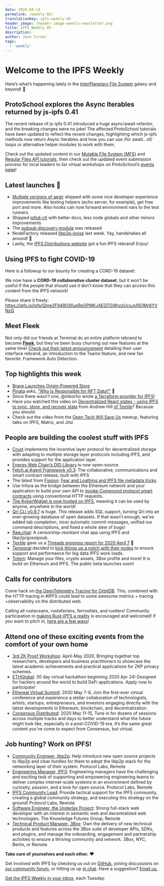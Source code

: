 ```yaml
---
date: 2020-04-14
permalink: /weekly-85/
translationKey: ipfs-weekly-85
header_image: /header-image-weekly-newsletter.png
title: IPFS Weekly 85
description:
author: Jenn Turner
tags:
  - 'weekly'
---
```


# Welcome to the IPFS Weekly

Here’s what’s happening lately in the [InterPlanetary File System](https://ipfs.io/) galaxy and beyond! 🚀

## ProtoSchool explores the Async Iterables returned by js-ipfs 0.41

The recent release of js-ipfs 0.41 introduced a huge async/await refactor, and the breaking changes were no joke! The affected ProtoSchool tutorials have been updated to reflect the recent changes, highlighting which js-ipfs methods now return Async Iterables and how you can use /for await…of/ loops or alternative helper modules to work with them.

Check out the updated content in our [Mutable File System (MFS)](https://school.us4.list-manage.com/track/click?u=41e9e493c56c3865870435d91&id=d160d74ae0&e=28ddac0f86) and [Regular Files API tutorials](https://school.us4.list-manage.com/track/click?u=41e9e493c56c3865870435d91&id=b1b4d385be&e=28ddac0f86), then check out the updated event submission process for local leaders to list virtual workshops on ProtoSchool’s [events page](https://proto.school/#/events)!

## Latest launches 🚀

- [Multiple versions of aegir](https://github.com/ipfs/aegir/compare/v21.4.5...v21.8.1) shipped with some nice developer experience improvements like testing helpers (echo server, for example), get free port and more. Also hooks can now forward environment vars to the test runners.
- Shipped [ipfsd-ctl](https://github.com/ipfs/js-ipfsd-ctl/compare/v3.0.0...v3.1.0) with better docs, less node globals and other minors improvements
- The [pubsub discovery module](https://github.com/libp2p/js-libp2p-pubsub-peer-discovery) was released
- NodeFactory released [libp2p-noise](https://github.com/NodeFactoryIo/js-libp2p-noise) last week. Yay, handshakes all around! 🤝
- Lastly, the [IPFS Distributions website](https://dist.ipfs.io/) got a fun IPFS rebrand! Enjoy!

## Using IPFS to fight COVID-19

Here is a followup to our bounty for creating a CORD-19 dataset:

We now have a **CORD-19 collaborative cluster dataset**, but it won’t be useful if the people that should use it don’t know that they can access this content from the IPFS network!

Please share it freely: https://ipfs.io/ipfs/Qme2F949GSfupReGPMKJ4EQTGi9hzzUcsJvRS1Mr8YVNzQ

## Meet Fleek

Not only did our friends at Terminal do an entire platform rebrand to become **[Fleek](https://fleek.co/)**, but they’ve been busy churning out new features at the same time! [Check out their latest announcement](https://blog.fleek.co/posts/Fleek-Release-Update-UI-Rebrand) detailing their user interface rebrand, an introduction to the Teams feature, and new fan favorite: Framework Auto Detection.

## Top highlights this week

- [Brave Launches Origin-Powered Store](https://brave.com/brave-launches-new-swag-store-powered-by-origin/)
- [Pinata](https://pinata.cloud/) asks, [“Who Is Responsible for NFT Data?”](https://medium.com/pinata/who-is-responsible-for-nft-data-99fb4e8147e4) 🤔
- Since there wasn’t one, @mborho wrote [a Terraform provider for IPFS](https://github.com/mborho/terraform-provider-ipfs)!
- Have you watched this video on [Decentralized React states - using IPFS to sync, store, and recover state](https://codetalks.tv/talk/decentralized-react-states-using-ipfs-to-sync-store-and-recover-state-andrew-hill-wnnkaqparmq) from Andrew Hill [of Textile](https://textile.io/)? Because you should.
- Check out the video from the [Open Tech Will Save Us](https://matrix.org/open-tech-meetup/) meetup, featuring talks on IPFS, Matrix, and Jitsi

## People are building the coolest stuff with IPFS

- [Crust](https://medium.com/@crustnetwork/crust-decentralized-cloud-d61afbcdbfb6) implements the incentive layer protocol for decentralized storage with adapting to multiple storage layer protocols including IPFS, and provides support for the application layer.
- [Energy Web Chain’s DID Library](https://medium.com/energy-web-insights/ewfs-did-library-is-open-source-1f355c95503e) is now open-source.
- [Fetch.ai Agent Framework v0.3](https://medium.com/fetch-ai/fetch-ai-agent-framework-v0-3-the-collaborative-communications-and-smart-contract-release-745d0129fe68): The collaborative, communications and smart contract release, built with IPFS
- The latest from [Fission](https://fission.codes/): [Fear and Loathing and IPFS file metadata tricks](https://talk.fission.codes/t/fear-and-loathing-and-ipfs-file-metadata-tricks/577)
- Use Infura as the bridge between the Ethereum network and your application to build your own API to [invoke Compound protocol smart contracts](https://medium.com/compound-finance/compound-ethereum-api-with-infura-1f5c555fd4a2) using conventional HTTP requests.
- [The KyberWidget is now hosted on IPFS](https://twitter.com/KyberNetwork/status/1243198158932340736), meaning it can be used by anyone, anywhere in the world!
- [Qri CLI v0.9.7](https://github.com/qri-io/qri/releases/tag/v0.9.7) is huge. This release adds SQL support, turning Qri into an ever-growing database of open datasets. If that wasn’t enough, we’ve added tab completion, nicer automatic commit messages, unified our command descriptions, and fixed a whole slew of bugs!
- [Raw.chat](https://github.com/rodkeys/Rawchat): A censorship-resistant chat app using IPFS and libp2p/gossipsub.
- [Textile](https://textile.io/) gave us a [Threads progress report for 2020 April 7](https://blog.textile.io/textile-threads-progress-report-for-7-april/) 🎉
- [Temporal](https://www.temporal.cloud/) decided to [kick things up a notch with their nodes](https://medium.com/temporal-cloud/nodes-w-built-in-replication-high-performance-security-consensus-free-6657ac9e44ea) to ensure support and performance for big data IPFS work loads.
- [Totem](https://totem.network/): Manage your files, crypto assets, 3Box profile and more! It is build on Ethereum and IPFS. The public beta launches soon!

## Calls for contributors

Come hack on [the OpenTelemetry Tracing for OrbitDB](https://github.com/orbitdb/opentelemetry-plugin-orbitdb). This, combined with the HTTP tracing in #IPFS could lead to some awesome metrics + tracing +observability on the distributed web.

Calling all rustaceans, rustafarians, ferrosities, and rustlers! Community participation in [making Rust-IPFS a reality](https://blog.ipfs.eth.link/2020-03-18-announcing-rust-ipfs/) is encouraged and welcomed! If you want to pitch in, [here are a few ways](https://github.com/ipfs-rust/ipfs-rust-conformance/issues?q=is%3Aopen+is%3Aissue+label%3A%22help+wanted%22)!

## Attend one of these exciting events from the comfort of your own home

- [3rd ZK Proof Workshop](https://zkproof.org/events/workshop3/invite/): April-May 2020, Bringing together top researchers, developers and business practitioners to showcase the latest academic achievements and practical applications for ZKP privacy schemes.
- [ETHGlobal](https://medium.com/ethglobal/hackmoney-ethglobals-first-online-defi-hackathon-aa6e97815db0): 30 day virtual hackathon beginning 2020 Apr 24! Designed for hackers around the world to build DeFi applications. Apply now to participate!
- [Ethereal Virtual Summit](https://www.etherealsummit.com/): 2020 May 7-8, Join the first-ever virtual conference and experience a stellar collaboration of technologists, artists, startups, entrepreneurs, and investors engaging directly with the latest developments in Ethereum, blockchain, and decentralization.
- [Consensus Distributed](https://www.coindesk.com/events/consensus-2020?gclid=Cj0KCQiAyKrxBRDHARIsAKCzn8xTLzNy3u0cGN4s-gH5dpLxpeCQn8ufhFBlyZ3F4sXtd9ZF_azLQeYaApliEALw_wcB): 2020 May 11-15, Tune in for dozens of sessions across multiple tracks and days to better understand what the future might look like, especially in a post-COVID-19 era. It’s the same great content you’ve come to expect from Consensus, but virtual.

## Job hunting? Work on IPFS!

- [Community Engineer, libp2p](https://jobs.lever.co/protocol/0afd449f-b292-42b4-abfd-af26415b796b): Help introduce new open source projects to libp2p and clear hurdles for them to adopt the libp2p stack for the networking layer of their system. Protocol Labs, Remote
- [Engineering Manager, IPFS](https://jobs.lever.co/protocol/3f0787e8-58b3-4122-a1ea-424561d2658f): Engineering managers have the challenging and exciting task of supporting and empowering engineering teams to deliver complex internet-scale systems in an environment defined by curiosity, passion, and a love for open source. Protocol Labs, Remote
- [IPFS Community Lead](https://jobs.lever.co/protocol/71c4a9b9-af90-4ce9-9dba-8b72507997bf): Provide tactical support for the IPFS community, creating a global community strategy, and executing this strategy on the ground! Protocol Labs, Remote
- [Software Engineer, the Underlay Project](https://notes.knowledgefutures.org/pub/si1okbw9): Strong full-stack web developer with an interest in semantic web and decentralized web technologies. The Knowledge Futures Group, Remote
- [Technical Product Manager, 3Box](https://jobs.lever.co/3box/6c68f7ec-a4b4-48ab-9d77-6500e36351e7): Own the delivery of new technical products and features across the 3Box suite of developer APIs, SDKs, and plugins, and manage the onboarding, engagement and partnership activities to ensure a thriving community and network. 3Box, NYC, Berlin, or Remote

**Take care of yourselves and each other.** ❤️

Get involved with IPFS by checking us out on [GitHub](https://github.com/ipfs), joining discussions on [our community forum](https://discuss.ipfs.io/), or hitting us up [in chat](https://riot.im/app/#/room/#ipfs:matrix.org). Have a suggestion? [Email us.](mailto:newsletter@ipfs.io)

[Get the IPFS Weekly in your inbox](https://ipfs.us4.list-manage.com/subscribe?u=25473244c7d18b897f5a1ff6b&id=cad54b2230), each Tuesday.
